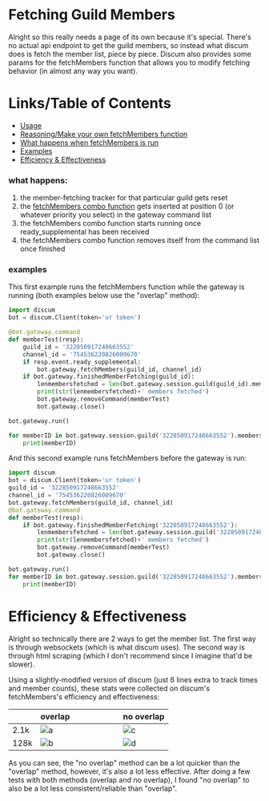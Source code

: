 # Fetching Guild Members
Alright so this really needs a page of its own because it's special. There's no actual api endpoint to get the guild members, so instead what discum does is fetch the member list, piece by piece. Discum also provides some params for the fetchMembers function that allows you to modify fetching behavior (in almost any way you want).
# Links/Table of Contents
- [Usage](https://github.com/Merubokkusu/Discord-S.C.U.M/blob/master/docs/using.md#fetch-guild-members)
- [Reasoning/Make your own fetchMembers function](https://arandomnewaccount.gitlab.io/discord-unofficial-docs/lazy_guilds.html)
- [What happens when fetchMembers is run](#what-happens)
- [Examples](#examples)
- [Efficiency & Effectiveness](#efficiency--effectiveness)

### what happens:
1) the member-fetching tracker for that particular guild gets reset
2) the [fetchMembers combo function](https://github.com/Merubokkusu/Discord-S.C.U.M/blob/37a4c66713aac5111fa5fe14aebb866197cf2877/discum/gateway/guild/combo.py#L67) gets inserted at position 0 (or whatever priority you select) in the gateway command list
3) the fetchMembers combo function starts running once ready_supplemental has been received
4) the fetchMembers combo function removes itself from the command list once finished

### examples

This first example runs the fetchMembers function while the gateway is running (both examples below use the "overlap" method):
```python
import discum
bot = discum.Client(token='ur token')

@bot.gateway.command
def memberTest(resp):
	guild_id = '322850917248663552'
	channel_id = '754536220826009670'
	if resp.event.ready_supplemental:
		bot.gateway.fetchMembers(guild_id, channel_id)
	if bot.gateway.finishedMemberFetching(guild_id):
		lenmembersfetched = len(bot.gateway.session.guild(guild_id).members)
		print(str(lenmembersfetched)+' members fetched')
		bot.gateway.removeCommand(memberTest)
		bot.gateway.close()

bot.gateway.run()

for memberID in bot.gateway.session.guild('322850917248663552').members:
	print(memberID)
```
And this second example runs fetchMembers before the gateway is run:
```python
import discum
bot = discum.Client(token='ur token')
guild_id = '322850917248663552'
channel_id = '754536220826009670'
bot.gateway.fetchMembers(guild_id, channel_id)
@bot.gateway.command
def memberTest(resp):
	if bot.gateway.finishedMemberFetching('322850917248663552'):
		lenmembersfetched = len(bot.gateway.session.guild('322850917248663552').members)
		print(str(lenmembersfetched)+' members fetched')
		bot.gateway.removeCommand(memberTest)
		bot.gateway.close()

bot.gateway.run()
for memberID in bot.gateway.session.guild('322850917248663552').members:
	print(memberID)
```

# Efficiency & Effectiveness
Alright so technically there are 2 ways to get the member list. The first way is through websockets (which is what discum uses). The second way is through html scraping (which I don't recommend since I imagine that'd be slower).
  
Using a slightly-modified version of discum (just 6 lines extra to track times and member counts), these stats were collected on discum's fetchMembers's efficiency and effectiveness:

|      | overlap&nbsp; &nbsp; &nbsp; &nbsp; &nbsp; &nbsp; &nbsp; &nbsp; &nbsp; &nbsp; &nbsp; | no overlap |
|------|---------|------------|
| 2.1k |![a](https://raw.githubusercontent.com/Merubokkusu/Discord-S.C.U.M/master/docs/memberFetchingStats/2100a.jpg)    |![c](https://raw.githubusercontent.com/Merubokkusu/Discord-S.C.U.M/master/docs/memberFetchingStats/2100b.jpg)       |
| 128k |![b](https://raw.githubusercontent.com/Merubokkusu/Discord-S.C.U.M/master/docs/memberFetchingStats/128ka.jpg)    |![d](https://raw.githubusercontent.com/Merubokkusu/Discord-S.C.U.M/master/docs/memberFetchingStats/128kb.jpg)       |

As you can see, the "no overlap" method can be a lot quicker than the "overlap" method, however, it's also a lot less effective. After doing a few tests with both methods (overlap and no overlap), I found "no overlap" to also be a lot less consistent/reliable than "overlap".
